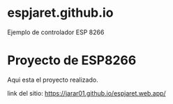 # espjaret.github.io
Ejemplo de controlador ESP 8266

# Proyecto de ESP8266
Aqui esta el proyecto realizado.


link del sitio:  https://jarar01.github.io/espjaret.web.app/
